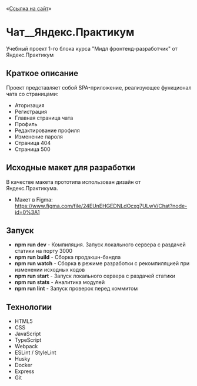 «[Ссылка на сайт](https://chat-yandex-praktikum.herokuapp.com/chat)»

# Чат__Яндекс.Практикум

Учебный проект 1-го блока курса "Мидл фронтенд-разработчик" от Яндекс.Практикум

## Краткое описание

Проект представляет собой SPA-приложение, реализующее функционал чата со страницами:

- Аторизация
- Регистрация
- Главная страница чата
- Профиль
- Редактирование профиля
- Изменение пароля
- Страница 404
- Страница 500

## Исходные макет для разработки

В качестве макета прототипа использован дизайн от Яндекс.Практикума.

- Макет в Figma: https://www.figma.com/file/24EUnEHGEDNLdOcxg7ULwV/Chat?node-id=0%3A1

## Запуск

 - **npm run dev** - Компиляция. Запуск локального сервера с раздачей статики на порту 3000
 - **npm run build** - Сборка продакшн-бандла
 - **npm run watch** - Сборка в режиме разработки с рекомпиляцией при изменении исходных кодов
 - **npm run start** - Запуск локального сервера с раздачей статики
 - **npm run stats** - Аналитика модулей
 - **npm run lint** -  Запуск проверок перед коммитом

## Технологии

 - HTML5
 - CSS
 - JavaScript
 - TypeScript
 - Webpack
 - ESLint / StyleLint
 - Husky
 - Docker
 - Express
 - Git

